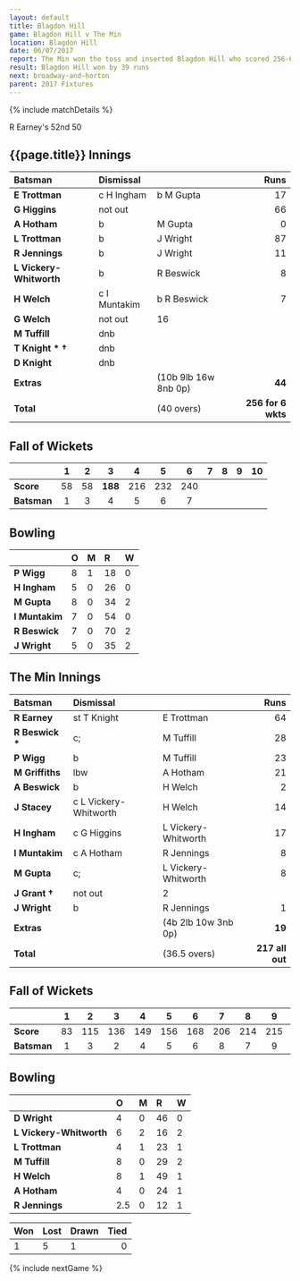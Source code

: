 ```yaml
---
layout: default
title: Blagdon Hill
game: Blagdon Hill v The Min
location: Blagdon Hill
date: 06/07/2017
report: The Min won the toss and inserted Blagdon Hill who scored 256-6 in their 40 overs. The Min replied with 217 all out in 36.5 overs.
result: Blagdon Hill won by 39 runs
next: broadway-and-horton
parent: 2017 Fixtures
---
```


{% include matchDetails %}

R Earney's 52nd 50

## {{page.title}} Innings

| Batsman | Dismissal |  |  Runs |
|:---|:---|---|---:|
| **E Trottman** | c H Ingham | b M Gupta | 17 |
| **G Higgins** | not out | | 66 |
| **A Hotham** | b | M Gupta | 0 |
| **L Trottman** | b | J Wright | 87 |
| **R Jennings** | b | J Wright | 11 |
| **L Vickery-Whitworth** | b | R Beswick | 8 |
| **H Welch** | c I Muntakim | b R Beswick | 7 |
| **G Welch** | not out | 16 |
| **M Tuffill** | dnb |  |  |
| **T Knight &#42; &#8224;** | dnb |  |  |
| **D Knight** | dnb |  |  |
| **Extras** | | (10b 9lb 16w 8nb 0p) | **44** |
| **Total** | | (40 overs) | **256 for 6 wkts** |

## Fall of Wickets

| | 1 | 2 | 3 | 4 | 5 | 6 | 7 | 8 | 9 | 10 |
|---|:---:|:---:|:---:|:---:|:---:|:---:|:---:|:---:|:---:|:---:|
| **Score** | 58 | 58 | **188** | 216 | 232 | 240 |  |  |  |  |
| **Batsman** | 1 | 3 | 4 | 5 | 6 | 7 |  |  |  |  |

## Bowling

| | O | M | R | W |
|---|:---|:---|:---|:---|
| **P Wigg** | 8 | 1 | 18 | 0 |
| **H Ingham** | 5 | 0 | 26 | 0 |
| **M Gupta** | 8 | 0 | 34 | 2 |
| **I Muntakim** | 7 | 0 | 54 | 0 |
| **R Beswick** | 7 | 0 | 70 | 2 |
| **J Wright** | 5 | 0 | 35 | 2 |

##  The Min Innings

| Batsman | Dismissal |  |  Runs |
|:---|:---|---|---:|
| **R Earney** | st T Knight | E Trottman | 64 |
| **R Beswick &#42;** | c; | M Tuffill | 28 |
| **P Wigg** | b | M Tuffill | 23 |
| **M Griffiths** | lbw | A Hotham | 21 |
| **A Beswick** | b | H Welch | 2 |
| **J Stacey** | c L Vickery-Whitworth | H Welch | 14 |
| **H Ingham** | c G Higgins | L Vickery-Whitworth | 17 |
| **I Muntakim** | c A Hotham | R Jennings | 8 |
| **M Gupta** | c; | L Vickery-Whitworth | 8 |
| **J Grant &#8224;**| not out | 2 |
| **J Wright** | b | R Jennings | 1 |
| **Extras** | | (4b 2lb 10w 3nb 0p) | **19** |
| **Total** | | (36.5 overs) | **217 all out** |

## Fall of Wickets

| | 1 | 2 | 3 | 4 | 5 | 6 | 7 | 8 | 9 | 10 |
|---|:---:|:---:|:---:|:---:|:---:|:---:|:---:|:---:|:---:|:---:|
| **Score** | 83 | 115 | 136 | 149 | 156 | 168 | 206 | 214 | 215 | 217 |
| **Batsman** | 1 | 3 | 2 | 4 | 5 | 6 | 8 | 7 | 9 | 11 |

## Bowling

| | O | M | R | W |
|---|:---|:---|:---|:---|
| **D Wright** | 4 | 0 | 46 | 0 |
| **L Vickery-Whitworth** | 6 | 2 | 16 | 2 |
| **L Trottman** | 4 | 1 | 23 | 1 |
| **M Tuffill** | 8 | 0 | 29 | 2 |
| **H Welch** | 8 | 1 | 49 | 1 |
| **A Hotham** | 4 | 0 | 24 | 1 |
| **R Jennings** | 2.5 | 0 | 12 | 1 |

| Won | Lost | Drawn | Tied |
|:---|:---|---|---:|
| 1 | 5 | 1 | 0 |

{% include nextGame %}
